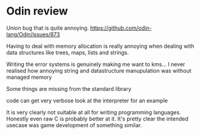 
# Odin review

Union bug that is quite annoying.
https://github.com/odin-lang/Odin/issues/873

Having to deal with memory allocation is really annoying when dealing with data structures like trees, maps, lists and strings.

Writing the error systems is genuinely making me want to kms... I never realised how annoying string and datastructure manupulation
was without managed memory

Some things are missing from the standard library

code can get very verbose look at the interpreter for an example

It is very clearly not suitable at all for writing programming languages. Honestly even raw C is probably better at it.
It's pretty clear the intended usecase was game development of something similar.